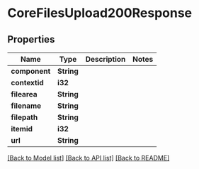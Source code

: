 # CoreFilesUpload200Response

## Properties

Name | Type | Description | Notes
------------ | ------------- | ------------- | -------------
**component** | **String** |  | 
**contextid** | **i32** |  | 
**filearea** | **String** |  | 
**filename** | **String** |  | 
**filepath** | **String** |  | 
**itemid** | **i32** |  | 
**url** | **String** |  | 

[[Back to Model list]](../README.md#documentation-for-models) [[Back to API list]](../README.md#documentation-for-api-endpoints) [[Back to README]](../README.md)


